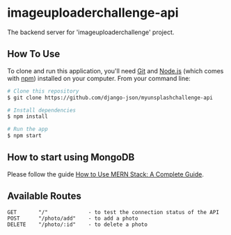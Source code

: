 # imageuploaderchallenge-api

The backend server for 'imageuploaderchallenge' project.

## How To Use

<!-- Example: -->

To clone and run this application, you'll need [Git](https://git-scm.com) and [Node.js](https://nodejs.org/en/download/) (which comes with [npm](http://npmjs.com)) installed on your computer. From your command line:

```bash
# Clone this repository
$ git clone https://github.com/django-json/myunsplashchallenge-api

# Install dependencies
$ npm install

# Run the app
$ npm start
```

## How to start using MongoDB

Please follow the guide [How to Use MERN Stack: A Complete Guide](https://www.mongodb.com/languages/mern-stack-tutorial).

## Available Routes

```
GET       "/"             - to test the connection status of the API
POST      "/photo/add"    - to add a photo
DELETE    "/photo/:id"    - to delete a photo
```
